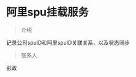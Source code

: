 # <!--doc.service.title id="aliSpuMount"-->阿里spu挂载服务
> 介绍
 <!--doc.service.description-->记录公司spuID和阿里spuID关联关系，以及状态同步
> 联系人
 <!--doc.service.contact-->彭政
